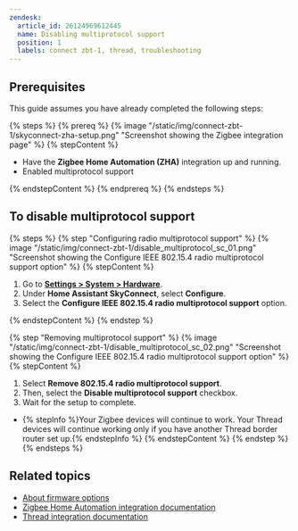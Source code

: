```yaml
---
zendesk:
  article_id: 26124969612445
  name: Disabling multiprotocol support
  position: 1
  labels: connect zbt-1, thread, troubleshooting
---
```


## Prerequisites

This guide assumes you have already completed the following steps:

{% steps %}
{% prereq %}
{% image "/static/img/connect-zbt-1/skyconnect-zha-setup.png" "Screenshot showing the Zigbee integration page" %}
{% stepContent %}

- Have the **Zigbee Home Automation (ZHA)** integration up and running.
- Enabled multiprotocol support

{% endstepContent %}
{% endprereq %}
{% endsteps %}

## To disable multiprotocol support

{% steps %}
{% step "Configuring radio multiprotocol support" %}
{% image "/static/img/connect-zbt-1/disable_multiprotocol_sc_01.png" "Screenshot showing the Configure IEEE 802.15.4 radio multiprotocol support option" %}
{% stepContent %}

1. Go to **[Settings > System > Hardware](https://my.home-assistant.io/redirect/hardware/)**.
2. Under **Home Assistant SkyConnect**, select **Configure**.
3. Select the **Configure IEEE 802.15.4 radio multiprotocol support** option.

{% endstepContent %}
{% endstep %}

{% step "Removing multiprotocol support" %}
{% image "/static/img/connect-zbt-1/disable_multiprotocol_sc_02.png" "Screenshot showing the Configure IEEE 802.15.4 radio multiprotocol support option" %}
{% stepContent %}

1. Select **Remove 802.15.4 radio multiprotocol support**.
2. Then, select the **Disable multiprotocol support** checkbox.
3. Wait for the setup to complete.
- {% stepInfo %}Your Zigbee devices will continue to work. Your Thread devices will continue working only if you have another Thread border router set up.{% endstepInfo %}
{% endstepContent %}
{% endstep %}
{% endsteps %}

## Related topics

- [About firmware options](/hc/en-us/articles/26124493529117)
- [Zigbee Home Automation integration documentation](https://www.home-assistant.io/integrations/zha/)
- [Thread integration documentation](https://www.home-assistant.io/integrations/thread/)
